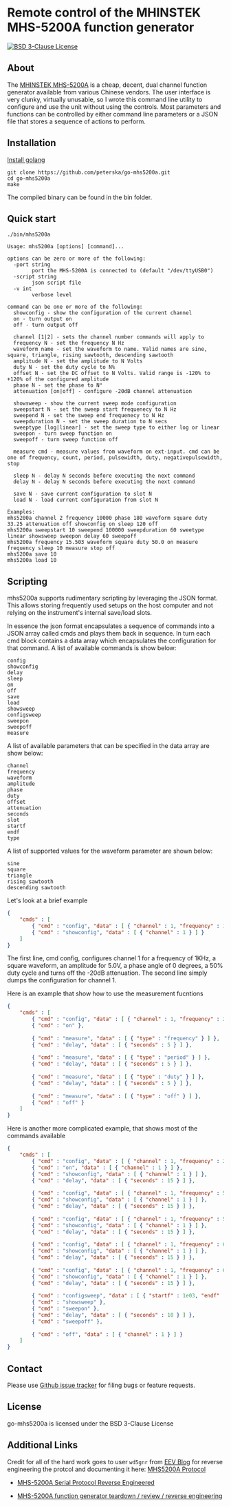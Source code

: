 Remote control of the MHINSTEK MHS-5200A function generator
===========

[![BSD 3-Clause License](http://img.shields.io/badge/bsd-3-clause.svg)](./LICENSE)

About
-----

The [MHINSTEK MHS-5200A](https://sigrok.org/wiki/MHINSTEK_MHS-5200A "MHINSTEK MHS-5200A on sigrok") is a cheap, decent, dual channel function generator available from various Chinese vendors. The user interface is very clunky, virtually unusable, so I wrote this command line utility to configure and use the unit without using the controls. Most parameters and functions can be controlled by either command line parameters or a JSON file that stores a sequence of actions to perform.


Installation
------------

[Install golang](https://golang.org/doc/install)

```
git clone https://github.com/peterska/go-mhs5200a.git
cd go-mhs5200a
make
```

The compiled binary can be found in the bin folder.

Quick start
-----------

```
./bin/mhs5200a

Usage: mhs5200a [options] [command]...

options can be zero or more of the following:
  -port string
    	port the MHS-5200A is connected to (default "/dev/ttyUSB0")
  -script string
    	json script file
  -v int
    	verbose level

command can be one or more of the following:
  showconfig - show the configuration of the current channel
  on - turn output on
  off - turn output off

  channel [1|2] - sets the channel number commands will apply to
  frequency N - set the frequency N Hz
  waveform name - set the waveform to name. Valid names are sine, square, triangle, rising sawtooth, descending sawtooth
  amplitude N - set the amplitude to N Volts
  duty N - set the duty cycle to N%
  offset N - set the DC offset to N Volts. Valid range is -120% to +120% of the configured amplitude
  phase N - set the phase to N°
  attenuation [on|off] - configure -20dB channel attenuation

  showsweep - show the current sweep mode configuration
  sweepstart N - set the sweep start frequenecy to N Hz
  sweepend N - set the sweep end frequenecy to N Hz
  sweepduration N - set the sweep duration to N secs
  sweeptype [log|linear] - set the sweep type to either log or linear
  sweepon - turn sweep function on
  sweepoff - turn sweep function off

  measure cmd - measure values from waveform on ext-input. cmd can be one of frequency, count, period, pulsewidth, duty, negativepulsewidth, stop

  sleep N - delay N seconds before executing the next command
  delay N - delay N seconds before executing the next command

  save N - save current configuration to slot N
  load N - load current configuration from slot N

Examples:
mhs5200a channel 2 frequency 10000 phase 180 waveform square duty 33.25 attenuation off showconfig on sleep 120 off
mhs5200a sweepstart 10 sweepend 100000 sweepduration 60 sweetype linear showsweep sweepon delay 60 sweepoff
mhs5200a frequency 15.503 waveform square duty 50.0 on measure frequency sleep 10 measure stop off
mhs5200a save 10
mhs5200a load 10
````

Scripting
---------

mhs5200a supports rudimentary scripting by leveraging the JSON format. This allows storing frequently used setups on the host computer and not relying on the instrument's internal save/load slots.

In essence the json format encapsulates a sequence of commands into a JSON array called cmds and plays them back in sequence. In turn each cmd block contains a data array which encapsulates the configuration for that command.
A list of available commands is show below:
````
config
showconfig
delay
sleep
on
off
save
load
showsweep
configsweep
sweepon
sweepoff
measure
````
A list of available parameters that can be specified in the data array are show below:
````
channel
frequency
waveform
amplitude
phase
duty
offset
attenuation
seconds
slot
startf
endf
type
````
A list of supported values for the waveform parameter are shown below:
````
sine
square
triangle
rising sawtooth
descending sawtooth
````
Let's look at a brief example
````JSON
{
    "cmds" : [
        { "cmd" : "config", "data" : [ { "channel" : 1, "frequency" : 1.0e03, "waveform" : "square", "amplitude" : 5.0, "phase" : 0.0, "duty" : 50.0, "attenuation" : false } ] },
        { "cmd" : "showconfig", "data" : [ { "channel" : 1 } ] }
    ]
}
````
The first line, cmd config, configures channel 1 for a frequency of 1KHz, a square waveform, an amplitude for 5.0V, a phase angle of 0 degrees, a 50% duty cycle and turns off the -20dB attenuation.
The second line simply dumps the configuration for channel 1.

Here is an example that show how to use the measurement fucntions
````JSON
{
    "cmds" : [
        { "cmd" : "config", "data" : [ { "channel" : 1, "frequency" : 25e03, "waveform" : "square", "amplitude" : 5.0, "phase" : 180.0, "duty" : 55.0, "attenuation" : false } ] },
        { "cmd" : "on" },
        
        { "cmd" : "measure", "data" : [ { "type" : "frequency" } ] },
        { "cmd" : "delay", "data" : [ { "seconds" : 5 } ] },
        
        { "cmd" : "measure", "data" : [ { "type" : "period" } ] },
        { "cmd" : "delay", "data" : [ { "seconds" : 5 } ] },
        
        { "cmd" : "measure", "data" : [ { "type" : "duty" } ] },
        { "cmd" : "delay", "data" : [ { "seconds" : 5 } ] },
        
        { "cmd" : "measure", "data" : [ { "type" : "off" } ] },
        { "cmd" : "off" }
    ]
}
````

Here is another more complicated example, that shows most of the commands available
````JSON
{
    "cmds" : [
        { "cmd" : "config", "data" : [ { "channel" : 1, "frequency" : 25e03, "waveform" : "square", "amplitude" : 5.0, "phase" : 90.0, "duty" : 33.3, "attenuation" : false } ] },
        { "cmd" : "on", "data" : [ { "channel" : 1 } ] },
        { "cmd" : "showconfig", "data" : [ { "channel" : 1 } ] },
        { "cmd" : "delay", "data" : [ { "seconds" : 15 } ] },
        
        { "cmd" : "config", "data" : [ { "channel" : 1, "frequency" : 50e03, "waveform" : "sine", "amplitude" : 3.3, "phase" : 180.0, "duty" : 50.0, "attenuation" : false } ] },
        { "cmd" : "showconfig", "data" : [ { "channel" : 1 } ] },
        { "cmd" : "delay", "data" : [ { "seconds" : 15 } ] },
        
        { "cmd" : "config", "data" : [ { "channel" : 1, "frequency" : 55e03, "waveform" : "triangle", "amplitude" : 5.0, "phase" : 0.0, "duty" : 75.0, "attenuation" : false } ] },
        { "cmd" : "showconfig", "data" : [ { "channel" : 1 } ] },
        { "cmd" : "delay", "data" : [ { "seconds" : 15 } ] },
        
        { "cmd" : "config", "data" : [ { "channel" : 1, "frequency" : 60e03, "waveform" : "rising sawtooth", "amplitude" : 5.0, "phase" : 0.0, "duty" : 50.0, "attenuation" : false } ] },
        { "cmd" : "showconfig", "data" : [ { "channel" : 1 } ] },
        { "cmd" : "delay", "data" : [ { "seconds" : 15 } ] },
        
        { "cmd" : "config", "data" : [ { "channel" : 1, "frequency" : 65e03, "waveform" : "descending sawtooth", "amplitude" : 5.0, "phase" : 0.0, "duty" : 50.0, "attenuation" : false } ] },
        { "cmd" : "showconfig", "data" : [ { "channel" : 1 } ] },
        { "cmd" : "delay", "data" : [ { "seconds" : 15 } ] },
        
        { "cmd" : "configsweep", "data" : [ { "startf" : 1e03, "endf" : 100e03, "seconds" : 10, "type" : "log", "waveform": "square", "duty" : 50.0 } ] },
        { "cmd" : "showsweep" },
        { "cmd" : "sweepon" },
        { "cmd" : "delay", "data" : [ { "seconds" : 10 } ] },
        { "cmd" : "sweepoff" },
        
        { "cmd" : "off", "data" : [ { "channel" : 1 } ] }
    ]
}
````
Contact
-------

Please use [Github issue tracker](https://github.com/peterska/go-mhs5200a/issues) for filing bugs or feature requests.

License
-------

go-mhs5200a is licensed under the BSD 3-Clause License

Additional Links
----------------

Credit for all of the hard work goes to user `wd5gnr` from [EEV Blog](https://www.eevblog.com/) for reverse engineering the protcol and documenting it here: [MHS5200A Protocol](https://docs.google.com/document/d/1HbLQ4u87RJkD3Ktyw7k9U7Zh5BPNzbrhMlszNGdXiiY/edit)

- [MHS-5200A Serial Protocol Reverse Engineered](https://www.eevblog.com/forum/testgear/mhs-5200a-serial-protocol-reverse-engineered/)

- [MHS-5200A function generator teardown / review / reverse engineering](https://www.eevblog.com/forum/testgear/mhs-5200a-function-generator-teardown-review-reverse-engineering/)

